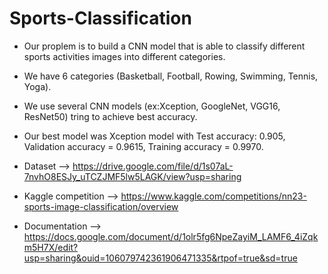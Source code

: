 # Sports-Classification

- Our proplem is to build a CNN model that is able to classify different sports activities images into different categories.
- We have 6 categories (Basketball, Football, Rowing, Swimming, Tennis, Yoga).
- We use several CNN models (ex:Xception, GoogleNet, VGG16, ResNet50) tring to achieve best accuracy.
- Our best model was Xception model with Test accuracy: 0.905, Validation accuracy = 0.9615, Training accuracy = 0.9970.
  
- Dataset --> https://drive.google.com/file/d/1s07aL-7nvhO8ESJy_uTCZJMF5lw5LAGK/view?usp=sharing
- Kaggle competition --> https://www.kaggle.com/competitions/nn23-sports-image-classification/overview
- Documentation --> https://docs.google.com/document/d/1olr5fg6NpeZayiM_LAMF6_4iZqkm5H7X/edit?usp=sharing&ouid=106079742361906471335&rtpof=true&sd=true
